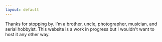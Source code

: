 ```yaml
---
layout: default
---
```

Thanks for stopping by. I'm a brother, uncle, photographer, musician, and serial hobbyist. This website is a work in progress but I wouldn't want to host it any other way.
